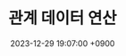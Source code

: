 ---
layout: post
title:  "관계 데이터 연산"
date:   2023-12-29 19:07:00 +0900
categories: 이론&nbsp;-&nbsp;데이터베이스
---